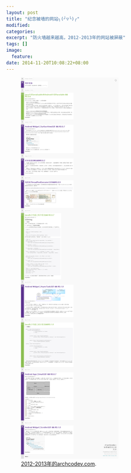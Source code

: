```yaml
---
layout: post
title: "纪念被墙的网站╮(╯▽╰)╭"
modified:
categories: 
excerpt: "防火墙越来越高，2012-2013年的网站被屏蔽"
tags: []
image:
  feature:
date: 2014-11-20T10:08:22+08:00
---
```


<figure>
	<a href="/images/2013-0.png"><img src="/images/2013-0.png"></a>
	<figcaption><a href="/images/2013-0.png" title="2012-2013年的archcodev.com">2012-2013年的archcodev.com</a>.</figcaption>
</figure>